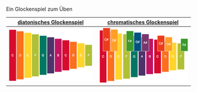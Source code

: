 <base href="/xylofon/">

Ein Glockenspiel zum Üben

| [diatonisches Glockenspiel](https://unterricht.github.io/xylofon/Xylofon.html "ohne Halbtöne") | [chromatisches Glockenspiel](https://unterricht.github.io/xylofon/Xylofon12.html "mit Halbtönen") |
| ------ | ------ |
| [![diatonisches Glockenspiel](https://github.com/unterricht/xylofon/raw/master/Vorschau-Xylofon.png)](https://unterricht.github.io/xylofon/Xylofon.html) | [![chromatisches Glockenspiel](https://github.com/unterricht/xylofon/raw/master/Vorschau-Xylofon12.png)](https://unterricht.github.io/xylofon/Xylofon12.html) |
